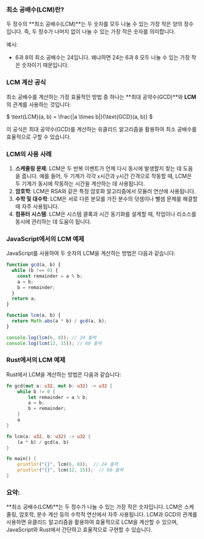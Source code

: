 ### 최소 공배수(LCM)란?

두 정수의 **최소 공배수(LCM)**는 두 숫자를 모두 나눌 수 있는 가장 작은 양의 정수입니다. 즉, 두 정수가 나머지 없이 나눌 수 있는 가장 작은 숫자를 의미합니다.

예시:

- 6과 8의 최소 공배수는 24입니다. 왜냐하면 24는 6과 8 모두 나눌 수 있는 가장 작은 숫자이기 때문입니다.

### LCM 계산 공식

최소 공배수를 계산하는 가장 효율적인 방법 중 하나는 **최대 공약수(GCD)**와 **LCM**의 관계를 사용하는 것입니다:

$
\text{LCM}(a, b) = \frac{|a \times b|}{\text{GCD}(a, b)}
$

이 공식은 최대 공약수(GCD)를 계산하는 유클리드 알고리즘을 활용하여 최소 공배수를 효율적으로 구할 수 있습니다.

### LCM의 사용 사례

1. **스케줄링 문제**: LCM은 두 반복 이벤트가 언제 다시 동시에 발생할지 찾는 데 도움을 줍니다. 예를 들어, 두 기계가 각각 `x`시간과 `y`시간 간격으로 작동할 때, LCM은 두 기계가 동시에 작동하는 시간을 계산하는 데 사용됩니다.
2. **암호학**: LCM은 RSA와 같은 특정 암호화 알고리즘에서 모듈러 연산에 사용됩니다.
3. **수학 및 대수학**: LCM은 서로 다른 분모를 가진 분수의 덧셈이나 뺄셈 문제를 해결할 때 자주 사용됩니다.
4. **컴퓨터 시스템**: LCM은 시스템 클록과 시간 동기화를 설계할 때, 작업이나 리소스를 동시에 관리하는 데 도움이 됩니다.

### JavaScript에서의 LCM 예제

JavaScript를 사용하여 두 숫자의 LCM을 계산하는 방법은 다음과 같습니다:

```javascript
function gcd(a, b) {
  while (b !== 0) {
    const remainder = a % b;
    a = b;
    b = remainder;
  }
  return a;
}

function lcm(a, b) {
  return Math.abs(a * b) / gcd(a, b);
}

console.log(lcm(6, 8)); // 24 출력
console.log(lcm(12, 15)); // 60 출력
```

### Rust에서의 LCM 예제

Rust에서 LCM을 계산하는 방법은 다음과 같습니다:

```rust
fn gcd(mut a: u32, mut b: u32) -> u32 {
    while b != 0 {
        let remainder = a % b;
        a = b;
        b = remainder;
    }
    a
}

fn lcm(a: u32, b: u32) -> u32 {
    (a * b) / gcd(a, b)
}

fn main() {
    println!("{}", lcm(6, 8));  // 24 출력
    println!("{}", lcm(12, 15));  // 60 출력
}
```

### 요약:

**최소 공배수(LCM)**는 두 정수가 나눌 수 있는 가장 작은 숫자입니다. LCM은 스케줄링, 암호학, 분수 계산 등의 수학적 연산에서 자주 사용됩니다. LCM과 GCD의 관계를 사용하면 유클리드 알고리즘을 활용하여 효율적으로 LCM을 계산할 수 있으며, JavaScript와 Rust에서 간단하고 효율적으로 구현할 수 있습니다.
